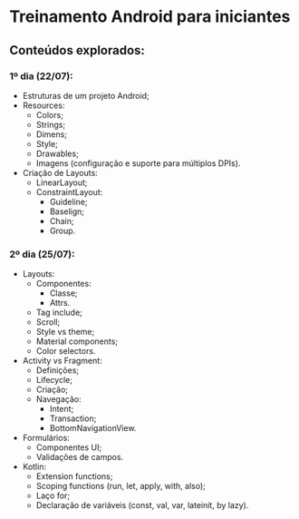 # Treinamento Android para iniciantes

## Conteúdos explorados:

### 1º dia (22/07):
- Estruturas de um projeto Android;
- Resources:
    - Colors;
    - Strings;
    - Dimens;
    - Style;
    - Drawables;
    - Imagens (configuração e suporte para múltiplos DPIs).
- Criação de Layouts:
    - LinearLayout;
    - ConstraintLayout:
        - Guideline;
        - Baselign;
        - Chain;
        - Group.

### 2º dia (25/07):
- Layouts:
    - Componentes:
        - Classe;
        - Attrs.
    - Tag include;
    - Scroll;
    - Style vs theme;
    - Material components;
    - Color selectors.
- Activity vs Fragment:
    - Definições;
    - Lifecycle;
    - Criação;
    - Navegação:
        - Intent;
        - Transaction;
        - BottomNavigationView.
- Formulários:
    - Componentes UI;
    - Validações de campos.
- Kotlin:
    - Extension functions;
    - Scoping functions (run, let, apply, with, also);
    - Laço for;
    - Declaração de variáveis (const, val, var, lateinit, by lazy).





